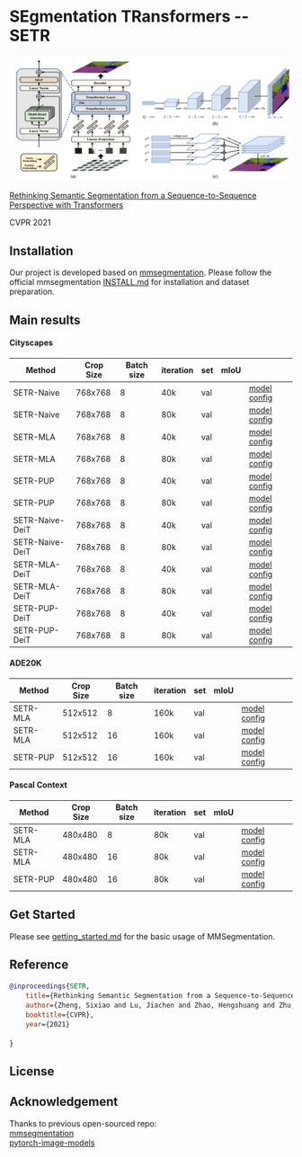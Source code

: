 # SEgmentation TRansformers -- SETR

![image](fig/image.png)

[Rethinking Semantic Segmentation from a Sequence-to-Sequence Perspective with Transformers](https://arxiv.org/abs/2012.15840)

CVPR 2021


## Installation

Our project is developed based on [mmsegmentation](https://github.com/open-mmlab/mmsegmentation). Please follow the official mmsegmentation [INSTALL.md](docs/install.md) for installation and dataset preparation.




## Main results


#### Cityscapes

| Method     | Crop Size | Batch size | iteration | set  | mIoU  |                          | 
| ---------- | --------- | ---------- | --------- | ---- | ----- | -----------------------  |
| SETR-Naive | 768x768   | 8          | 40k       | val  |       |  [model]() [config]()     | 
| SETR-Naive | 768x768   | 8          | 80k       | val  |       |  [model]() [config]()     | 
| SETR-MLA   | 768x768   | 8          | 40k       | val  |       |  [model]() [config]()     | 
| SETR-MLA   | 768x768   | 8          | 80k       | val  |       |  [model]() [config]()     | 
| SETR-PUP   | 768x768   | 8          | 40k       | val  |       |  [model]() [config]()     |
| SETR-PUP   | 768x768   | 8          | 80k       | val  |       |  [model]() [config]()     |
| SETR-Naive-DeiT | 768x768   | 8          | 40k       | val  |       |  [model]() [config]()     | 
| SETR-Naive-DeiT | 768x768   | 8          | 80k       | val  |       |  [model]() [config]()     | 
| SETR-MLA-DeiT   | 768x768   | 8          | 40k       | val  |       |  [model]() [config]()     | 
| SETR-MLA-DeiT   | 768x768   | 8          | 80k       | val  |       |  [model]() [config]()     | 
| SETR-PUP-DeiT   | 768x768   | 8          | 40k       | val  |       |  [model]() [config]()     |
| SETR-PUP-DeiT   | 768x768   | 8          | 80k       | val  |       |  [model]() [config]()     |

#### ADE20K

| Method   | Crop Size | Batch size | iteration | set  | mIoU  |                           | 
| -------- | --------- | ---------- | --------- | ---- | ----- | -----------------------   |
| SETR-MLA | 512x512   | 8          | 160k      | val  |       |   [model]() [config]()     | 
| SETR-MLA | 512x512   | 16         | 160k      | val  |       |   [model]() [config]()     | 
| SETR-PUP | 512x512   | 16         | 160k      | val  |       |   [model]() [config]()     | 

#### Pascal Context

| Method   | Crop Size | Batch size | iteration | set  | mIoU  |                           | 
| -------- | --------- | ---------- | --------- | ---- | ----- | -----------------------   |
| SETR-MLA | 480x480   | 8          | 80k       | val  |       |   [model]() [config]()     | 
| SETR-MLA | 480x480   | 16         | 80k       | val  |       |   [model]() [config]()     | 
| SETR-PUP | 480x480   | 16         | 80k       | val  |       |   [model]() [config]()     | 





## Get Started

Please see [getting_started.md](docs/getting_started.md) for the basic usage of MMSegmentation.



## Reference 

```bibtex
@inproceedings{SETR,
    title={Rethinking Semantic Segmentation from a Sequence-to-Sequence Perspective with Transformers}, 
    author={Zheng, Sixiao and Lu, Jiachen and Zhao, Hengshuang and Zhu, Xiatian and Luo, Zekun and Wang, Yabiao and Fu, Yanwei and Feng, Jianfeng and Xiang, Tao and Torr, Philip H.S. and Zhang, Li},
    booktitle={CVPR},
    year={2021}
    
}
```

## License


## Acknowledgement

Thanks to previous open-sourced repo:  
[mmsegmentation](https://github.com/open-mmlab/mmsegmentation)     
[pytorch-image-models](https://github.com/rwightman/pytorch-image-models)  

